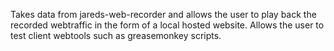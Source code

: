 Takes data from jareds-web-recorder and allows the user to play back the recorded webtraffic in the form of a local hosted website.  Allows the user to test client webtools such as greasemonkey scripts.